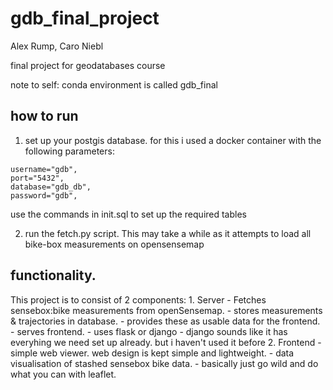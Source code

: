 # gdb_final_project
Alex Rump, Caro Niebl

final project for geodatabases course

note to self: conda environment is called gdb_final

## how to run
1. set up your postgis database.
for this i used a docker container with the following parameters:
```
username="gdb",
port="5432",
database="gdb_db",
password="gdb",
```
use the commands in init.sql to set up the required tables

2. run the fetch.py script. This may take a while as it attempts to load all bike-box measurements on opensensemap

## functionality.
This project is to consist of 2 components:
	1. Server
 		- Fetches sensebox:bike measurements from openSensemap.
 		- stores measurements & trajectories in database.
 		- provides these as usable data for the frontend.
 		- serves frontend.
 		- uses flask or django
 			- django sounds like it has everyhing we need set up already. but i haven't used it before
 	2. Frontend
 		- simple web viewer. web design is kept simple and lightweight.
 		- data visualisation of stashed sensebox bike data.
 		- basically just go wild and do what you can with leaflet.
